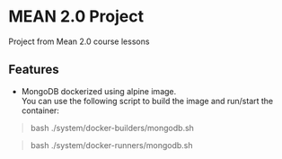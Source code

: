 # MEAN 2.0 Project

Project from Mean 2.0 course lessons

## Features

- MongoDB dockerized using alpine image.  
You can use the following script to build the image and run/start the container:

> bash ./system/docker-builders/mongodb.sh

> bash ./system/docker-runners/mongodb.sh

